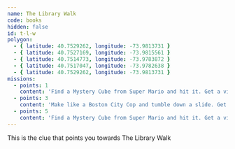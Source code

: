 ```yaml
---
name: The Library Walk
code: books
hidden: false
id: t-l-w
polygon:
  - { latitude: 40.7529262, longitude: -73.9813731 }
  - { latitude: 40.7527169, longitude: -73.9815561 }
  - { latitude: 40.7514773, longitude: -73.9783872 }
  - { latitude: 40.7517047, longitude: -73.9782638 }
  - { latitude: 40.7529262, longitude: -73.9813731 }
missions:
  - points: 1
    content: 'Find a Mystery Cube from Super Mario and hit it. Get a video for a power up of 2 stars.'
  - points: 3
    content: 'Make like a Boston City Cop and tumble down a slide. Get the scene on video for 3 points.'
  - points: 5
    content: 'Find a Mystery Cube from Super Mario and hit it. Get a video for a power up of 2 stars.'
---
```


This is the clue that points you towards The Library Walk